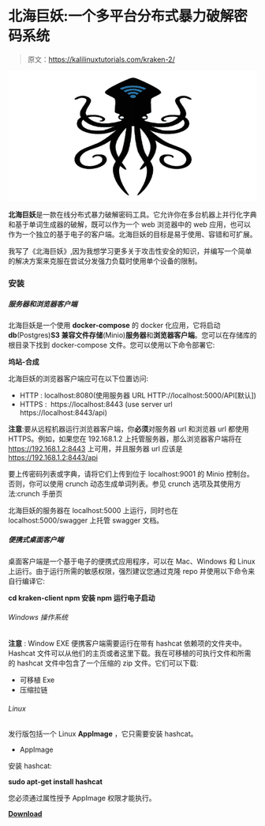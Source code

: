 # 北海巨妖:一个多平台分布式暴力破解密码系统

> 原文：<https://kalilinuxtutorials.com/kraken-2/>

[![](img/57a14aecaf2ba6ec1284351b3a36acd4.png)](https://blogger.googleusercontent.com/img/b/R29vZ2xl/AVvXsEjtDz7Qf7xqzBk_w0TYZqq-wRV7p_hn5mjkkfo1RISVm6cXvVjM7IW839jU6aP-JqtR1ObQZmruQJpxK7IoTgWrivNQSvaxbeIEFnYsOvhNeivF_HKjRBs88dFSwjzV-aFBHlVMH9-fqaHpkOC8-8e67DBsxaRRht0_6SPtLTf99Q_Epy441skwePDt/s728/kraken-logo%20(1).png)

**北海巨妖**是一款在线分布式暴力破解密码工具。它允许你在多台机器上并行化字典和基于单词生成器的破解，既可以作为一个 web 浏览器中的 web 应用，也可以作为一个独立的基于电子的客户端。北海巨妖的目标是易于使用、容错和可扩展。

我写了《北海巨妖》,因为我想学习更多关于攻击性安全的知识，并编写一个简单的解决方案来克服在尝试分发强力负载时使用单个设备的限制。

### 安装

##### 服务器和浏览器客户端

北海巨妖是一个使用 **docker-compose** 的 docker 化应用，它将启动**db**(Postgres)**S3 兼容文件存储**(Minio)**服务器**和**浏览器客户端**。您可以在存储库的根目录下找到 docker-compose 文件。您可以使用以下命令部署它:

**坞站-合成**

北海巨妖的浏览器客户端应可在以下位置访问:

*   HTTP : localhost:8080(使用服务器 URL HTTP://localhost:5000/API[默认])
*   HTTPS :  https://localhost:8443 (use server url  https://localhost:8443/api)

**注意**:要从远程机器运行浏览器客户端，你**必须**对服务器 url 和浏览器 url 都使用 HTTPS。例如，如果您在 192.168.1.2 上托管服务器，那么浏览器客户端将在 https://192.168.1.2:8443 上可用，并且服务器 url 应该是 https://192.168.1.2:8443/api

要上传密码列表或字典，请将它们上传到位于 localhost:9001 的 Minio 控制台。否则，你可以使用 crunch 动态生成单词列表。参见 crunch 选项及其使用方法:crunch 手册页

北海巨妖的服务器在 localhost:5000 上运行，同时也在 localhost:5000/swagger 上托管 swagger 文档。

##### 便携式桌面客户端

桌面客户端是一个基于电子的便携式应用程序，可以在 Mac、Windows 和 Linux 上运行。由于运行所需的敏感权限，强烈建议您通过克隆 repo 并使用以下命令来自行编译它:

**cd kraken-client
npm 安装
npm 运行电子启动**

###### Windows 操作系统

**注意** : Window EXE 便携客户端需要运行在带有 hashcat 依赖项的文件夹中。Hashcat 文件可以从他们的主页或者这里下载。我在可移植的可执行文件和所需的 hashcat 文件中包含了一个压缩的 zip 文件。它们可以下载:

*   可移植 Exe
*   压缩拉链

###### Linux

发行版包括一个 Linux **AppImage** ，它只需要安装 hashcat。

*   AppImage

安装 hashcat:

**sudo apt-get install hashcat**

您必须通过属性授予 AppImage 权限才能执行。

[**Download**](https://github.com/arcaneiceman/kraken)
